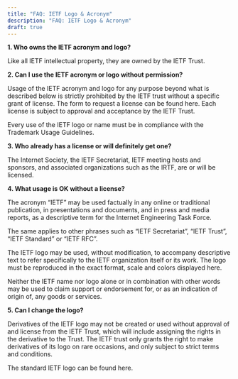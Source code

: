 ```yaml
---
title: "FAQ: IETF Logo & Acronym"
description: "FAQ: IETF Logo & Acronym"
draft: true
---
```



**1. Who owns the IETF acronym and logo?**  

Like all IETF intellectual property, they are owned by the IETF Trust.

**2. Can I use the IETF acronym or logo without permission?**  

Usage of the IETF acronym and logo for any purpose beyond what is described below is strictly prohibited by the IETF trust without a specific grant of license. The form to request a license can be found here. Each license is subject to approval and acceptance by the IETF Trust.

Every use of the IETF logo or name must be in compliance with the Trademark Usage Guidelines.

**3. Who already has a license or will definitely get one?**  

The Internet Society, the IETF Secretariat, IETF meeting hosts and sponsors, and associated organizations such as the IRTF, are or will be licensed.

**4. What usage is OK without a license?**  

The acronym “IETF” may be used factually in any online or traditional publication, in presentations and documents, and in press and media reports, as a descriptive term for the Internet Engineering Task Force.

The same applies to other phrases such as “IETF Secretariat”, “IETF Trust”, “IETF Standard” or “IETF RFC”.

The IETF logo may be used, without modification, to accompany descriptive text to refer specifically to the IETF organization itself or its work. The logo must be reproduced in the exact format, scale and colors displayed here.

Neither the IETF name nor logo alone or in combination with other words may be used to claim support or endorsement for, or as an indication of origin of, any goods or services.

**5. Can I change the logo?**  

Derivatives of the IETF logo may not be created or used without approval of and license from the IETF Trust, which will include assigning the rights in the derivative to the Trust. The IETF trust only grants the right to make derivatives of its logo on rare occasions, and only subject to strict terms and conditions.

The standard IETF logo can be found here.
